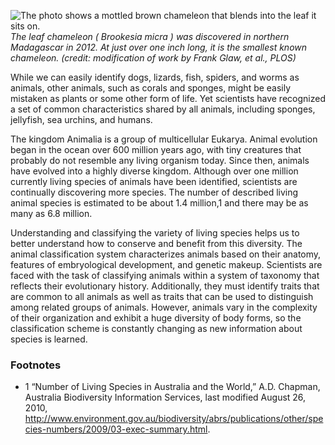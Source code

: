 ![The photo shows a mottled brown chameleon that blends into the leaf it sits on.][1] _The leaf chameleon ( _Brookesia micra_ ) was discovered in northern Madagascar in 2012. At just over one inch long, it is the smallest known chameleon. (credit: modification of work by Frank Glaw, et al., PLOS)_

While we can easily identify dogs, lizards, fish, spiders, and worms as animals, other animals, such as corals and sponges, might be easily mistaken as plants or some other form of life. Yet scientists have recognized a set of common characteristics shared by all animals, including sponges, jellyfish, sea urchins, and humans.

The kingdom Animalia is a group of multicellular Eukarya. Animal evolution began in the ocean over 600 million years ago, with tiny creatures that probably do not resemble any living organism today. Since then, animals have evolved into a highly diverse kingdom. Although over one million currently living species of animals have been identified, scientists are continually discovering more species. The number of described living animal species is estimated to be about 1.4 million,1 and there may be as many as 6.8 million.

Understanding and classifying the variety of living species helps us to better understand how to conserve and benefit from this diversity. The animal classification system characterizes animals based on their anatomy, features of embryological development, and genetic makeup. Scientists are faced with the task of classifying animals within a system of taxonomy that reflects their evolutionary history. Additionally, they must identify traits that are common to all animals as well as traits that can be used to distinguish among related groups of animals. However, animals vary in the complexity of their organization and exhibit a huge diversity of body forms, so the classification scheme is constantly changing as new information about species is learned.

### Footnotes

  - 1 “Number of Living Species in Australia and the World,” A.D. Chapman, Australia Biodiversity Information Services, last modified August 26, 2010, http://www.environment.gov.au/biodiversity/abrs/publications/other/species-numbers/2009/03-exec-summary.html.



   [1]: https://cnx.org/resources/b9cbce08c5ca193caed22396ea29f03eaab75b9d/Figure_15_00_01.jpg

